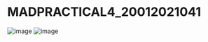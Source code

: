 # MADPRACTICAL4_20012021041
![image](https://user-images.githubusercontent.com/110705442/196985241-e641eea6-c1ba-4edf-895c-092af622d521.png)
![image](https://user-images.githubusercontent.com/110705442/196985286-d13dbe32-61c0-45e6-aec0-ad65221df8b7.png)
